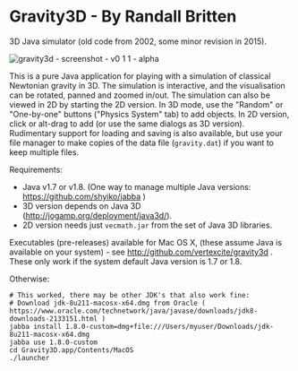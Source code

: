 # Gravity3D - By Randall Britten
3D Java simulator (old code from 2002, some minor revision in 2015).

![gravity3d - screenshot - v0 1 1 - alpha](https://cloud.githubusercontent.com/assets/3136161/7761435/dceb4fb4-0079-11e5-9e29-9e3decc4b7c3.png)

This is a pure Java application for playing with a simulation of classical Newtonian gravity in 3D.  The simulation is interactive, and the visualisation can be rotated, panned and zoomed in/out.  The simulation can also be viewed in 2D by starting the 2D version.  In 3D mode, use the "Random" or "One-by-one" buttons ("Physics System" tab) to add objects.  In 2D version, click or alt-drag to add (or use the same dialogs as 3D version).  Rudimentary support for loading and saving is also available, but use your file manager to make copies of the data file (`gravity.dat`) if you want to keep multiple files.

Requirements:
- Java v1.7 or v1.8.  (One way to manage multiple Java versions: https://github.com/shyiko/jabba )
- 3D version depends on Java 3D (http://jogamp.org/deployment/java3d/).
- 2D version needs just `vecmath.jar` from the set of Java 3D libraries.

Executables (pre-releases) available for Mac OS X, (these assume Java is available on your system) - see http://github.com/vertexcite/gravity3d .  These only work if the system default Java version is 1.7 or 1.8.  

Otherwise:

```
# This worked, there may be other JDK's that also work fine: 
# Download jdk-8u211-macosx-x64.dmg from Oracle ( https://www.oracle.com/technetwork/java/javase/downloads/jdk8-downloads-2133151.html )
jabba install 1.8.0-custom=dmg+file:///Users/myuser/Downloads/jdk-8u211-macosx-x64.dmg
jabba use 1.8.0-custom
cd Gravity3D.app/Contents/MacOS
./launcher
```
